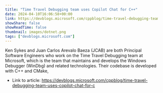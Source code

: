 ```yaml
---
title: "Time Travel Debugging team uses Copilot Chat for C++"
date: 2024-04-10T16:06:58+00:00
link: https://devblogs.microsoft.com/cppblog/time-travel-debugging-team-uses-copilot-chat-for-c
showShare: false
showReadTime: false
thumbnail: images/dotnet.png
tags: ["devblogs.microsoft.com"]
---
```

Ken Sykes and Juan Carlos Arevalo Baeza (JCAB) are both Principal Software Engineers who work on the Time Travel Debugging team at Microsoft, which is the team that maintains and develops the Windows Debugger (WinDbg) and related technologies. Their codebase is developed with C++ and CMake,

- Link to article: https://devblogs.microsoft.com/cppblog/time-travel-debugging-team-uses-copilot-chat-for-c